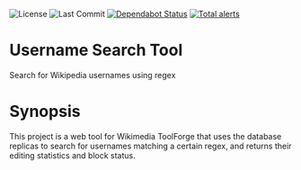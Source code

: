 ![License](https://badgen.net/github/license/wiki-ST47/wiki-ussername-search)
![Last Commit](https://badgen.net/github/last-commit/wiki-st47/wiki-ussername-search)
[![Dependabot Status](https://api.dependabot.com/badges/status?host=github&repo=wiki-ST47/wiki-ussername-search)](https://dependabot.com)
[![Total alerts](https://img.shields.io/lgtm/alerts/g/wiki-ST47/wiki-ussername-search.svg?logo=lgtm&logoWidth=18)](https://lgtm.com/projects/g/wiki-ST47/wiki-ussername-search/alerts/)

# Username Search Tool
Search for Wikipedia usernames using regex

# Synopsis
This project is a web tool for Wikimedia ToolForge that uses the database
replicas to search for usernames matching a certain regex, and returns their
editing statistics and block status.

